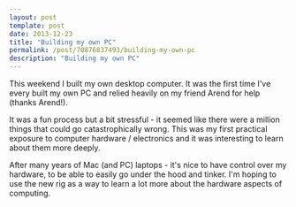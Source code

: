 ```yaml
---
layout: post
template: post
date: 2013-12-23
title: "Building my own PC"
permalink: /post/70876837493/building-my-own-pc
description: "Building my own PC"
---
```

This weekend I built my own desktop computer. It was the first time I've every built my own PC and relied heavily on my friend Arend for help (thanks Arend!).

It was a fun process but a bit stressful - it seemed like there were a million things that could go catastrophically wrong. This was my first practical exposure to computer hardware / electronics and it was interesting to learn about them more deeply.

After many years of Mac (and PC) laptops - it's nice to have control over my hardware, to be able to easily go under the hood and tinker. I'm hoping to use the new rig as a way to learn a lot more about the hardware aspects of computing.